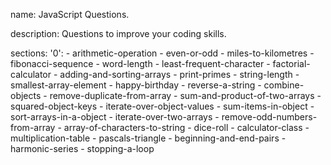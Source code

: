 name: JavaScript Questions.

description: Questions to improve your coding skills.

sections:
  '0':
    - arithmetic-operation
    - even-or-odd
    - miles-to-kilometres
    - fibonacci-sequence
    - word-length
    - least-frequent-character
    - factorial-calculator
    - adding-and-sorting-arrays
    - print-primes
    - string-length
    - smallest-array-element
    - happy-birthday
    - reverse-a-string
    - combine-objects
    - remove-duplicate-from-array
    - sum-and-product-of-two-arrays
    - squared-object-keys
    - iterate-over-object-values
    - sum-items-in-object
    - sort-arrays-in-a-object
    - iterate-over-two-arrays
    - remove-odd-numbers-from-array
    - array-of-characters-to-string
    - dice-roll
    - calculator-class
    - multiplication-table
    - pascals-triangle
    - beginning-and-end-pairs
    - harmonic-series
    - stopping-a-loop
